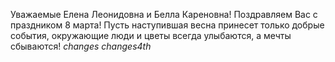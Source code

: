 Уважаемые Елена Леонидовна и Белла Кареновна! Поздравляем Вас с праздником 8 марта! 
Пусть наступившая весна принесет только добрые события, 
окружающие люди и цветы всегда улыбаются, а мечты сбываются!
*changes*
*changes4th*